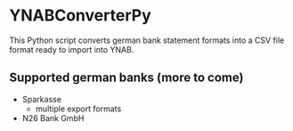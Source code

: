 # YNABConverterPy
This Python script converts german bank statement formats into a CSV file format ready to import into YNAB.

## Supported german banks (more to come)
- Sparkasse
  - multiple export formats
- N26 Bank GmbH